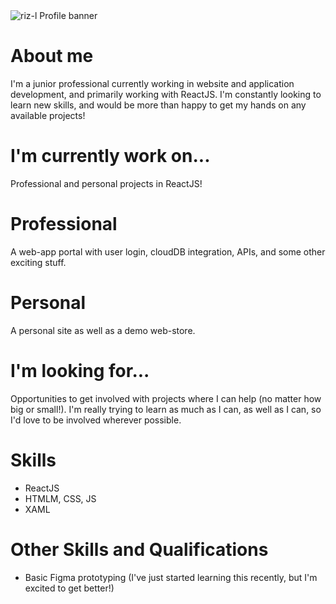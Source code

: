 <!-- Profile banner -->
<img src="https://user-images.githubusercontent.com/56162066/88739602-cf9d8b80-d132-11ea-9b16-60357f0c7744.png" title="riz-l" alt="riz-l Profile banner" />
<br />

<!-- Profile bio -->
# About me
I'm a junior professional currently working in website and application development, and primarily working with ReactJS. I'm constantly looking to learn new skills, and would be more than happy to get my hands on any available projects!

# I'm currently work on...
Professional and personal projects in ReactJS!

# Professional
A web-app portal with user login, cloudDB integration, APIs, and some other exciting stuff.

# Personal
A personal site as well as a demo web-store.

# I'm looking for...
Opportunities to get involved with projects where I can help (no matter how big or small!). I'm really trying to learn as much as I can, as well as I can, so I'd love to be involved wherever possible.

# Skills
<ul>
  <li>ReactJS</li>
  <li>HTMLM, CSS, JS</li>
  <li>XAML</li>
</ul>

# Other Skills and Qualifications
<ul>
  <li>Basic Figma prototyping (I've just started learning this recently, but I'm excited to get better!)</li>
</ul>

<!--
**riz-l/riz-l** is a ✨ _special_ ✨ repository because its `README.md` (this file) appears on your GitHub profile.

Here are some ideas to get you started:

- 🔭 I’m currently working on ...
- 🌱 I’m currently learning ...
- 👯 I’m looking to collaborate on ...
- 🤔 I’m looking for help with ...
- 💬 Ask me about ...
- 📫 How to reach me: ...
- 😄 Pronouns: ...
- ⚡ Fun fact: ...
-->
